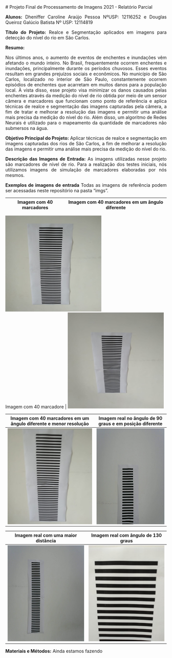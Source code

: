 <div style="text-align: justify"> 
# Projeto Final de Processamento de Imagens 2021 - Relatório Parcial


**Alunos:** Dheniffer Caroline Araújo Pessoa NºUSP: 12116252 e Douglas Queiroz Galúcio Batista Nº USP: 12114819

**Título do Projeto:** Realce e Segmentação aplicados em imagens para detecção do nível do rio em São Carlos.

**Resumo:**

Nos últimos anos, o aumento de eventos de enchentes e inundações vêm afetando o mundo inteiro. No Brasil, frequentemente ocorrem enchentes e inundações, principalmente durante os períodos chuvosos. Esses eventos resultam em grandes prejuízos sociais e econômicos. No município de São Carlos, localizado no interior de São Paulo, constantemente ocorrem episódios de enchentes que acarretam em muitos danos para a população local. À vista disso, esse projeto visa minimizar os danos causados pelas enchentes através da medição do nível de rio obtida por meio de um sensor câmera e marcadores que funcionam como ponto de referência e aplica técnicas de realce e segmentação das imagens capturadas pela câmera, a fim de tratar e melhorar a resolução das imagens e permitir uma análise mais precisa da medição do nível do rio. Além disso, um algoritmo de Redes Neurais é utilizado para o mapeamento da quantidade de marcadores não submersos na água.


**Objetivo Principal do Projeto:**
Aplicar técnicas de realce e segmentação em imagens capturadas dos rios de São Carlos, a fim de melhorar a resolução das imagens e permitir uma análise mais precisa da medição do nível do rio. 

**Descrição das Imagens de Entrada:**
As imagens utilizadas nesse projeto são marcadores de nível de rio. Para a realização dos testes iniciais, nós utilizamos imagens de simulação de marcadores elaboradas por nós mesmos. 

**Exemplos de imagens de entrada**
Todas as imagens de referência podem ser acessadas neste repositório na pasta “imgs”.

Imagem com 40 marcadores |Imagem com 40 marcadores em um ângulo diferente
:-------------------------:|:-------------------------:
<img src="https://github.com/dhenifferraujo/ImageProcessing_SCC5830-2021/blob/main/Projeto_Final/imgs/teste1.jpeg" width="300" height="300">  <br>
  Imagem com 40 marcadore |  <img src="https://github.com/dhenifferraujo/ImageProcessing_SCC5830-2021/blob/main/Projeto_Final/imgs/teste2.jpeg" width="300" height="300">

Imagem com 40 marcadores em um ângulo diferente e menor resolução |Imagem real no ângulo de 90 graus e em posição diferente
:-------------------------:|:-------------------------:
<img src="https://github.com/dhenifferraujo/ImageProcessing_SCC5830-2021/blob/main/Projeto_Final/imgs/teste3.jpeg" width="300" height="300">  |  <img src="https://github.com/dhenifferraujo/ImageProcessing_SCC5830-2021/blob/main/Projeto_Final/imgs/teste4.jpeg" width="300" height="300">

Imagem real com uma maior distância|Imagem real com ângulo de 130 graus    
:-------------------------:|:-------------------------:
<img src="https://github.com/dhenifferraujo/ImageProcessing_SCC5830-2021/blob/main/Projeto_Final/imgs/teste5.jpeg" width="300" height="300">  |  <img src="https://github.com/dhenifferraujo/ImageProcessing_SCC5830-2021/blob/main/Projeto_Final/imgs/teste7.jpeg" width="300" height="300">


  
  
  
  
**Materiais e Métodos:**
Ainda estamos fazendo </div>

